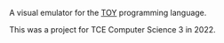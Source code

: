 A visual emulator for the [TOY](https://introcs.cs.princeton.edu/java/62toy/) programming language.

This was a project for TCE Computer Science 3 in 2022.
